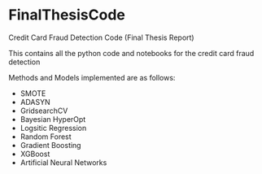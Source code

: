 # FinalThesisCode
Credit Card Fraud Detection Code (Final Thesis Report)

This contains all the python code and notebooks for the credit card fraud detection

Methods and Models implemented are as follows:
- SMOTE
- ADASYN
- GridsearchCV
- Bayesian HyperOpt
- Logsitic Regression
- Random Forest
- Gradient Boosting
- XGBoost
- Artificial Neural Networks
